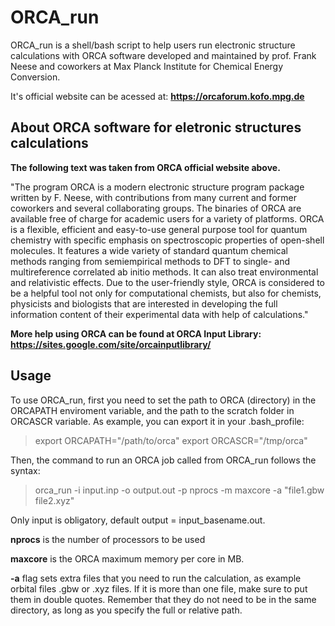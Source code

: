 # ORCA_run

ORCA_run is a shell/bash script to help users run electronic structure calculations with ORCA software developed and maintained by prof. Frank Neese and coworkers at Max Planck Institute for Chemical Energy Conversion.

It's official website can be acessed at: **https://orcaforum.kofo.mpg.de**

## About ORCA software for eletronic structures calculations

**The following text was taken from ORCA official website above.**

"The program ORCA is a modern electronic structure program package written by F. Neese, with contributions from many current and former coworkers and several collaborating groups. The binaries of ORCA are available free of charge for academic users for a variety of platforms.
ORCA is a flexible, efficient and easy-to-use general purpose tool for quantum chemistry with specific emphasis on spectroscopic properties of open-shell molecules. It features a wide variety of standard quantum chemical methods ranging from semiempirical methods to DFT to single- and multireference correlated ab initio methods. It can also treat environmental and relativistic effects.
Due to the user-friendly style, ORCA is considered to be a helpful tool not only for computational chemists, but also for chemists, physicists and biologists that are interested in developing the full information content of their experimental data with help of calculations."

**More help using ORCA can be found at ORCA Input Library: https://sites.google.com/site/orcainputlibrary/**

## Usage

To use ORCA_run, first you need to set the path to ORCA (directory) in the ORCAPATH enviroment variable, and the path to the scratch folder in ORCASCR variable. As example, you can export it in your .bash_profile:

> export ORCAPATH="/path/to/orca"
> export ORCASCR="/tmp/orca"

Then, the command to run an ORCA job called from ORCA_run follows the syntax:

> orca_run -i input.inp -o output.out -p nprocs -m maxcore -a "file1.gbw file2.xyz"

Only input is obligatory, default output = input_basename.out.

**nprocs** is the number of processors to be used

**maxcore** is the ORCA maximum memory per core in MB.

**-a** flag sets extra files that you need to run the calculation, as example orbital files .gbw or .xyz files. If it is more than one file, make sure to put them in double quotes. Remember that they do not need to be in the same directory, as long as you specify the full or relative path.